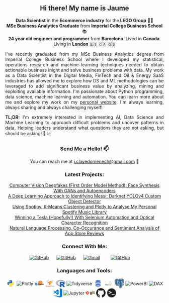 <h2 align='center'> Hi there! My name is Jaume </h2>

<p align='center'>
  <b>Data Scientist</b> in the <b>Ecommerce industry</b> for the<b> LEGO Group</b> 👨‍💻 </br>
  <b>MSc Business Analytics Graduate</b> from <b>Imperial College Business School</b> 📚 </br>
  <b>24 year old engineer and programmer</b> from <b>Barcelona</b>. Lived in <b>Canada</b>. Living in <b>London</b> 🇪🇸 🇨🇦 🇬🇧</br>
</p>

<p align="justify">I've recently graduated from my MSc Business Analytics degree from Imperial College Business School where I developed my statistical, operations research and machine learning techniques needed to obtain actionable business inight and solve business problems with data. My work as a Data Scientist in the Digital Media, FinTech and Oil & Energy SaaS industries has allowed me to explore how DS and ML methodologies can be leveraged to add significant business value by analyzing, mining and exploiting available information. I'm passionate about Python programming, data science, machine learning and automation. You can learn more about me and explore my work on my <a href="https://jaumeclave.github.io./" target="_blank"> personal website</a>. I'm always learning, always sharing and always challenging myself!</p>

<p align="justify"><b>TL;DR:</b> I'm extremely interested in implementing AI, Data Science and Machine Learning to approach difficult problems and uncover patterns in data. Helping leaders understand what questions they are not asking, but should be asking! 🔎 📈  </p>

<h3 align='center'> Send Me a Hello! 📫 </h3>

<p align='center'>
  You can reach me at <a href="mailto:j.clavedomenech@gmail.com">j.clavedomenech@gmail.com</a> 📧 
</p>


<h3 align = 'center'>Latest Projects:</h3>
<p align = 'center'><a href="https://jaumeclave.github.io./#deepfakes-first-order-model" target="_blank">Computer Vision Deepfakes (First Order Model Method): Face Synthesis With GANs and Autoencoders</a></br>
<a href="https://jaumeclave.github.io./#yolov4-custom-object-detector" target="_blank">A Deep Learning Approach to Identifying Messi: Darknet YOLOv4 Custom Object Detector</a></br>
<a href="https://jaumeclave.github.io./#spotify-music-analysis" target="_blank">Using Spotipy, K-Means Clustering and Plotly to Analyse My Personal Spotify Music Library</a></br>
<a href="https://jaumeclave.github.io./#ocr-selenium-automation" target="_blank">Winning a Tesla (Hopefully!) With Selenium Automation and Optical Character Recognition</a></br>
<a href="https://jaumeclave.github.io./#natural-langauge-processing-of-app-reviews" target="_blank">Natural Language Processing, Co-Occurance and Sentiment Analysis of App Store Reviews</a></br>

<h3 align = 'center'>Connect With Me:</h3>
<p align = 'center'><a href="https://www.linkedin.com/in/jaume-clave-domenech/" target="_blank">
<img alt="GitHub" src="https://jaumeclave.github.io./images/linkedin_logo.png" height="17"></a>
<a href="https://github.com/JaumeClave" target="_blank">
<img alt="GitHub" src="https://jaumeclave.github.io./images/github_logo.png" height="18" hspace="20"></a>
<a href="mailto:j.clavedomenech@gmail.com" target="_blank">
<img alt="Gmail" src="https://jaumeclave.github.io./images/gmail_logo.png" height="18"></a>
<a href="https://jaumeclave.github.io./" target="_blank">
<img alt="GitHub" src="https://img.icons8.com/wired/2x/domain.png" height="17" hspace="30"></a></p>

<h3 align = 'center'>Languages and Tools:</h3>
<p align = 'center'><img align="center" alt="Python" width="30px" src="https://raw.githubusercontent.com/github/explore/80688e429a7d4ef2fca1e82350fe8e3517d3494d/topics/python/python.png" />
<img align="center" alt="Plotly" width="30px" src="https://avatars2.githubusercontent.com/u/5997976?s=200&v=4" />
<img align="center" alt="Scikit-Learn" width="30px" src="https://raw.githubusercontent.com/github/explore/80688e429a7d4ef2fca1e82350fe8e3517d3494d/topics/scikit-learn/scikit-learn.png" />
<img align="center" alt="Tensorflow" width="30px" src="https://raw.githubusercontent.com/github/explore/80688e429a7d4ef2fca1e82350fe8e3517d3494d/topics/tensorflow/tensorflow.png" />

<img align="center" alt="R" width="30px" src="https://raw.githubusercontent.com/github/explore/80688e429a7d4ef2fca1e82350fe8e3517d3494d/topics/r/r.png" />
<img align="center" alt="Tidyverse" width="30px" src="https://avatars1.githubusercontent.com/u/22032646?s=200&v=4" />

<img align="center" alt="SQL" width="30px" src="https://raw.githubusercontent.com/github/explore/80688e429a7d4ef2fca1e82350fe8e3517d3494d/topics/sql/sql.png" />
<img align="center" alt="MySQL" width="30px" src="https://raw.githubusercontent.com/github/explore/80688e429a7d4ef2fca1e82350fe8e3517d3494d/topics/mysql/mysql.png" />
<img align="center" alt="PostgreSQL" width="30px" src="https://raw.githubusercontent.com/github/explore/80688e429a7d4ef2fca1e82350fe8e3517d3494d/topics/postgresql/postgresql.png" />

<img align="center" alt="PowerBI" width="30px" src="https://avatars0.githubusercontent.com/u/9753375?s=200&v=4" />
<img align="center" alt="DAX" width="30px" src="https://avatars0.githubusercontent.com/u/11537745?s=200&v=4" />

<img align="center" alt="Visual Studio Code" width="30px" src="https://raw.githubusercontent.com/github/explore/80688e429a7d4ef2fca1e82350fe8e3517d3494d/topics/visual-studio-code/visual-studio-code.png" />
<img align="center" alt="Jupyter" width="30px" src="https://avatars1.githubusercontent.com/u/7388996?s=200&v=4" />
<img align="center" alt="Git" width="30px" src="https://raw.githubusercontent.com/github/explore/80688e429a7d4ef2fca1e82350fe8e3517d3494d/topics/git/git.png" />
<img align="center" alt="GitHub" width="30px" src="https://raw.githubusercontent.com/github/explore/78df643247d429f6cc873026c0622819ad797942/topics/github/github.png" />
<img align="center" alt="Terminal" width="30px" src="https://raw.githubusercontent.com/github/explore/80688e429a7d4ef2fca1e82350fe8e3517d3494d/topics/terminal/terminal.png" /></p> 
</br>

